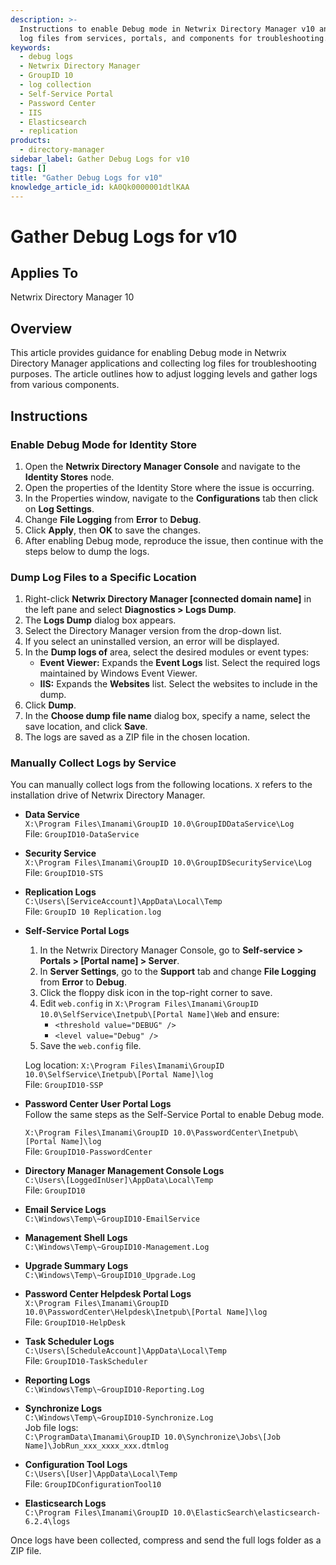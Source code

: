 ```yaml
---
description: >-
  Instructions to enable Debug mode in Netwrix Directory Manager v10 and collect
  log files from services, portals, and components for troubleshooting.
keywords:
  - debug logs
  - Netwrix Directory Manager
  - GroupID 10
  - log collection
  - Self-Service Portal
  - Password Center
  - IIS
  - Elasticsearch
  - replication
products:
  - directory-manager
sidebar_label: Gather Debug Logs for v10
tags: []
title: "Gather Debug Logs for v10"
knowledge_article_id: kA0Qk0000001dtlKAA
---
```


# Gather Debug Logs for v10

## Applies To
Netwrix Directory Manager 10

## Overview
This article provides guidance for enabling Debug mode in Netwrix Directory Manager applications and collecting log files for troubleshooting purposes. The article outlines how to adjust logging levels and gather logs from various components.

## Instructions

### Enable Debug Mode for Identity Store
1. Open the **Netwrix Directory Manager Console** and navigate to the **Identity Stores** node.
2. Open the properties of the Identity Store where the issue is occurring.
3. In the Properties window, navigate to the **Configurations** tab then click on **Log Settings**.
4. Change **File Logging** from **Error** to **Debug**.
5. Click **Apply**, then **OK** to save the changes.
6. After enabling Debug mode, reproduce the issue, then continue with the steps below to dump the logs.

### Dump Log Files to a Specific Location
1. Right-click **Netwrix Directory Manager [connected domain name]** in the left pane and select **Diagnostics > Logs Dump**.
2. The **Logs Dump** dialog box appears.
3. Select the Directory Manager version from the drop-down list.
4. If you select an uninstalled version, an error will be displayed.
5. In the **Dump logs of** area, select the desired modules or event types:
   - **Event Viewer:** Expands the **Event Logs** list. Select the required logs maintained by Windows Event Viewer.
   - **IIS:** Expands the **Websites** list. Select the websites to include in the dump.
6. Click **Dump**.
7. In the **Choose dump file name** dialog box, specify a name, select the save location, and click **Save**.
8. The logs are saved as a ZIP file in the chosen location.

### Manually Collect Logs by Service
You can manually collect logs from the following locations. `X` refers to the installation drive of Netwrix Directory Manager.

- **Data Service**  
  `X:\Program Files\Imanami\GroupID 10.0\GroupIDDataService\Log`  
  File: `GroupID10-DataService`

- **Security Service**  
  `X:\Program Files\Imanami\GroupID 10.0\GroupIDSecurityService\Log`  
  File: `GroupID10-STS`

- **Replication Logs**  
  `C:\Users\[ServiceAccount]\AppData\Local\Temp`  
  File: `GroupID 10 Replication.log`

- **Self-Service Portal Logs**
  1. In the Netwrix Directory Manager Console, go to **Self-service > Portals > [Portal name] > Server**.
  2. In **Server Settings**, go to the **Support** tab and change **File Logging** from **Error** to **Debug**.
  3. Click the floppy disk icon in the top-right corner to save.
  4. Edit `web.config` in `X:\Program Files\Imanami\GroupID 10.0\SelfService\Inetpub\[Portal Name]\Web` and ensure:
     - `<threshold value="DEBUG" />`
     - `<level value="Debug" />`
  5. Save the `web.config` file.  

  Log location: `X:\Program Files\Imanami\GroupID 10.0\SelfService\Inetpub\[Portal Name]\log`  
  File: `GroupID10-SSP`

- **Password Center User Portal Logs**  
  Follow the same steps as the Self-Service Portal to enable Debug mode.  

  `X:\Program Files\Imanami\GroupID 10.0\PasswordCenter\Inetpub\[Portal Name]\log`  
  File: `GroupID10-PasswordCenter`

- **Directory Manager Management Console Logs**  
  `C:\Users\[LoggedInUser]\AppData\Local\Temp`  
  File: `GroupID10`

- **Email Service Logs**  
  `C:\Windows\Temp\~GroupID10-EmailService`

- **Management Shell Logs**  
  `C:\Windows\Temp\~GroupID10-Management.Log`

- **Upgrade Summary Logs**  
  `C:\Windows\Temp\~GroupID10_Upgrade.Log`

- **Password Center Helpdesk Portal Logs**  
  `X:\Program Files\Imanami\GroupID 10.0\PasswordCenter\Helpdesk\Inetpub\[Portal Name]\log`  
  File: `GroupID10-HelpDesk`

- **Task Scheduler Logs**  
  `C:\Users\[ScheduleAccount]\AppData\Local\Temp`  
  File: `GroupID10-TaskScheduler`

- **Reporting Logs**  
  `C:\Windows\Temp\~GroupID10-Reporting.Log`

- **Synchronize Logs**  
  `C:\Windows\Temp\~GroupID10-Synchronize.Log`  
  Job file logs:  
  `C:\ProgramData\Imanami\GroupID 10.0\Synchronize\Jobs\[Job Name]\JobRun_xxx_xxxx_xxx.dtmlog`

- **Configuration Tool Logs**  
  `C:\Users\[User]\AppData\Local\Temp`  
  File: `GroupIDConfigurationTool10`

- **Elasticsearch Logs**  
  `C:\Program Files\Imanami\GroupID 10.0\ElasticSearch\elasticsearch-6.2.4\logs`

Once logs have been collected, compress and send the full logs folder as a ZIP file.
